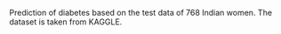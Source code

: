 Prediction of diabetes based on the test data of 768 Indian women.
The dataset is taken from KAGGLE.
